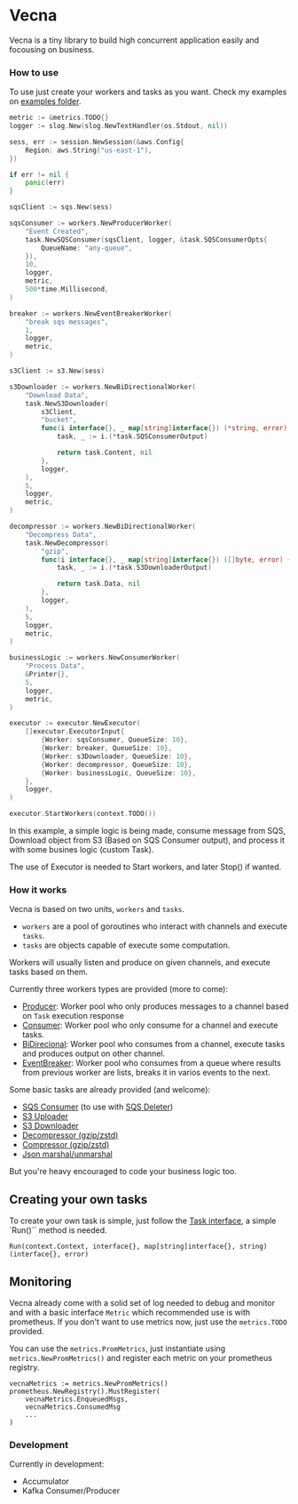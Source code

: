 Vecna
=======

Vecna is a tiny library to build high concurrent application easily and focousing on business.

### How to use

To use just create your workers and tasks as you want. Check my examples on [examples folder](examples/).

```go
metric := &metrics.TODO{}
logger := slog.New(slog.NewTextHandler(os.Stdout, nil))

sess, err := session.NewSession(&aws.Config{
    Region: aws.String("us-east-1"),
})

if err != nil {
    panic(err)
}

sqsClient := sqs.New(sess)

sqsConsumer := workers.NewProducerWorker(
    "Event Created",
    task.NewSQSConsumer(sqsClient, logger, &task.SQSConsumerOpts{
        QueueName: "any-queue",
    }),
    10,
    logger,
    metric,
    500*time.Millisecond,
)

breaker := workers.NewEventBreakerWorker(
    "break sqs messages",
    1,
    logger,
    metric,
)

s3Client := s3.New(sess)

s3Downloader := workers.NewBiDirectionalWorker(
    "Download Data",
    task.NewS3Downloader(
        s3Client,
        "bucket",
        func(i interface{}, _ map[string]interface{}) (*string, error) {
            task, _ := i.(*task.SQSConsumerOutput)

            return task.Content, nil
        },
        logger,
    ),
    5,
    logger,
    metric,
)

decompressor := workers.NewBiDirectionalWorker(
    "Decompress Data",
    task.NewDecompressor(
        "gzip",
        func(i interface{}, _ map[string]interface{}) ([]byte, error) {
            task, _ := i.(*task.S3DownloaderOutput)

            return task.Data, nil
        },
        logger,
    ),
    5,
    logger,
    metric,
)

businessLogic := workers.NewConsumerWorker(
    "Process Data",
    &Printer{},
    5,
    logger,
    metric,
)

executor := executor.NewExecutor(
    []executor.ExecutorInput{
        {Worker: sqsConsumer, QueueSize: 10},
        {Worker: breaker, QueueSize: 10},
        {Worker: s3Downloader, QueueSize: 10},
        {Worker: decompressor, QueueSize: 10},
        {Worker: businessLogic, QueueSize: 10},
    },
    logger,
)

executor.StartWorkers(context.TODO())
```

In this example, a simple logic is being made, consume message from SQS, Download object from S3 (Based on SQS Consumer output), and process it with some busines logic (custom Task). 

The use of Executor is needed to Start workers, and later Stop() if wanted.

### How it works

Vecna is based on two units, `workers` and `tasks`. 

* `workers` are a pool of goroutines who interact with channels and execute `tasks`.
* `tasks` are objects capable of execute some computation.

Workers will usually listen and produce on given channels, and execute tasks based on them. 

Currently three workers types are provided (more to come):

* [Producer](pkg/workers/producer.go): Worker pool who only produces messages to a channel based on `Task` execution response
* [Consumer](pkg/workers/consumer.go): Worker pool who only consume for a channel and execute tasks.
* [BiDirecional](pkg/workers/bi_directional.go): Worker pool who consumes from a channel, execute tasks and produces output on other channel.
* [EventBreaker](pkg/workers/event_breaker.go): Worker pool who consumes from a queue where results from previous worker are lists, breaks it in varios events to the next.

Some basic tasks are already provided (and welcome):

* [SQS Consumer](pkg/task/sqs_consumer.go) (to use with [SQS Deleter](pkg/task/sqs_deleter.go))
* [S3 Uploader](pkg/task/s3_uploader.go)
* [S3 Downloader](pkg/task/s3_downloader.go)
* [Decompressor (gzip/zstd)](pkg/task/decompressor.go)
* [Compressor (gzip/zstd)](pkg/task/compressor.go)
* [Json marshal/unmarshal](pkg/task/json.go)

But you're heavy encouraged to code your business logic too.

## Creating your own tasks

To create your own task is simple, just follow the [Task interface](pkg/task/task.go), a simple `Run()`` method is needed.

```
Run(context.Context, interface{}, map[string]interface{}, string) (interface{}, error)
```

## Monitoring

Vecna already come with a solid set of log needed to debug and monitor and with a basic interface `Metric` which recommended use is with prometheus. If you don't want to use metrics now, just use the `metrics.TODO` provided.

You can use the `metrics.PromMetrics`, just instantiate using `metrics.NewPromMetrics()` and register each metric on your prometheus registry.

```
vecnaMetrics := metrics.NewPromMetrics()
prometheus.NewRegistry().MustRegister(
    vecnaMetrics.EnqueuedMsgs,
    vecnaMetrics.ConsumedMsg
    ...
)
```

### Development

Currently in development:

* Accumulator
* Kafka Consumer/Producer